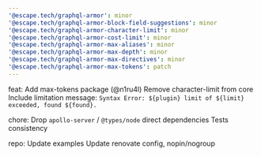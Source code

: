 ```yaml
---
'@escape.tech/graphql-armor': minor
'@escape.tech/graphql-armor-block-field-suggestions': minor
'@escape.tech/graphql-armor-character-limit': minor
'@escape.tech/graphql-armor-cost-limit': minor
'@escape.tech/graphql-armor-max-aliases': minor
'@escape.tech/graphql-armor-max-depth': minor
'@escape.tech/graphql-armor-max-directives': minor
'@escape.tech/graphql-armor-max-tokens': patch
---
```


feat:
Add max-tokens package (@n1ru4l)
Remove character-limit from core
Include limitation message:
`Syntax Error: ${plugin} limit of ${limit} exceeded, found ${found}.`

chore:
Drop `apollo-server` / `@types/node` direct dependencies
Tests consistency

repo:
Update examples
Update renovate config, nopin/nogroup
